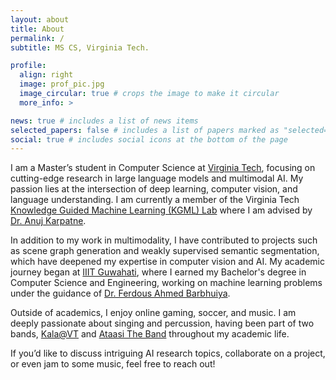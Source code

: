 ```yaml
---
layout: about
title: About
permalink: /
subtitle: MS CS, Virginia Tech. 

profile:
  align: right
  image: prof_pic.jpg
  image_circular: true # crops the image to make it circular
  more_info: >

news: true # includes a list of news items
selected_papers: false # includes a list of papers marked as "selected={true}"
social: true # includes social icons at the bottom of the page
---
```


I am a Master’s student in Computer Science at [Virginia Tech](https://cs.vt.edu/), focusing on cutting-edge research in large language models and multimodal AI. My passion lies at the intersection of deep learning, computer vision, and language understanding. I am currently a member of the Virginia Tech [Knowledge Guided Machine Learning (KGML) Lab](https://kgml-lab.github.io/) where I am advised by [Dr. Anuj Karpatne](https://people.cs.vt.edu/karpatne/).

In addition to my work in multimodality, I have contributed to projects such as scene graph generation and weakly supervised semantic segmentation, which have deepened my expertise in computer vision and AI. My academic journey began at [IIIT Guwahati](https://www.iiitg.ac.in/), where I earned my Bachelor's degree in Computer Science and Engineering, working on machine learning problems under the guidance of [Dr. Ferdous Ahmed Barbhuiya](https://www.iiitg.ac.in/computer-science-and-engineering/dr-ferdous-ahmed-barbhuiya-2).

Outside of academics, I enjoy online gaming, soccer, and music. I am deeply passionate about singing and percussion, having been part of two bands, [Kala@VT](https://www.instagram.com/kala_vt/?hl=en) and [Ataasi The Band](https://www.instagram.com/ataasi_the_band/) throughout my academic life.

If you’d like to discuss intriguing AI research topics, collaborate on a project, or even jam to some music, feel free to reach out!
